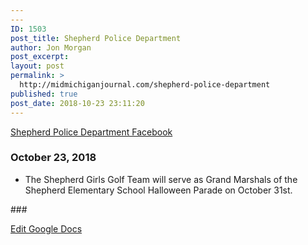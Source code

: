 ```yaml
---
---
ID: 1503
post_title: Shepherd Police Department
author: Jon Morgan
post_excerpt:
layout: post
permalink: >
  http://midmichiganjournal.com/shepherd-police-department
published: true
post_date: 2018-10-23 23:11:20
---
```

<p><a href="https://www.facebook.com/Shepherd-Police-Department-205632619455314/">Shepherd Police Department Facebook</a></p>
<h3>October 23, 2018</h3>
<ul>
<li>The Shepherd Girls Golf Team will serve as Grand Marshals of the Shepherd Elementary School Halloween Parade on October 31st.</li>
</ul>
<p></p>
<p>###</p>
<p><a href="https://docs.google.com/document/d/1tsUXBWcpHDJqz7oYOzD-2Ee3D82jK0yLg1rZsgpHyDc/edit?usp=sharing">Edit Google Docs</a></p>